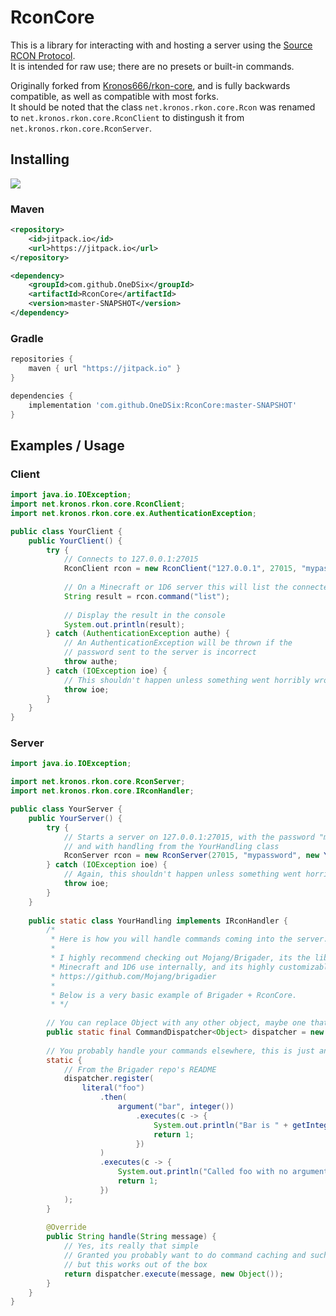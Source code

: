 # RconCore
This is a library for interacting with and hosting a server using the [Source RCON Protocol](https://developer.valvesoftware.com/wiki/Source_RCON_Protocol).\
It is intended for raw use; there are no presets or built-in commands.

Originally forked from [Kronos666/rkon-core](https://github.com/Kronos666/rkon-core), and is fully backwards compatible, as well as compatible with most forks.\
It should be noted that the class `net.kronos.rkon.core.Rcon` was renamed to `net.kronos.rkon.core.RconClient` to distingush it from `net.kronos.rkon.core.RconServer`.

## Installing
[![](https://jitpack.io/v/OneDSix/RconCore.svg)](https://jitpack.io/#OneDSix/RconCore)
### Maven
```xml
<repository>
    <id>jitpack.io</id>
    <url>https://jitpack.io</url>
</repository>

<dependency>
    <groupId>com.github.OneDSix</groupId>
    <artifactId>RconCore</artifactId>
    <version>master-SNAPSHOT</version>
</dependency>
```
### Gradle
```groovy
repositories {
    maven { url "https://jitpack.io" }
}

dependencies {
    implementation 'com.github.OneDSix:RconCore:master-SNAPSHOT'
}
```

## Examples / Usage

### Client

```java
import java.io.IOException;
import net.kronos.rkon.core.RconClient;
import net.kronos.rkon.core.ex.AuthenticationException;

public class YourClient {
    public YourClient() {
        try {
            // Connects to 127.0.0.1:27015
            RconClient rcon = new RconClient("127.0.0.1", 27015, "mypassword".getBytes());
            
            // On a Minecraft or 1D6 server this will list the connected players
            String result = rcon.command("list");
    
            // Display the result in the console
            System.out.println(result);
        } catch (AuthenticationException authe) {
            // An AuthenticationException will be thrown if the
            // password sent to the server is incorrect
            throw authe;
        } catch (IOException ioe) {
            // This shouldn't happen unless something went horribly wrong
            throw ioe;   
        }
    }
}
```

### Server

```java
import java.io.IOException;

import net.kronos.rkon.core.RconServer;
import net.kronos.rkon.core.IRconHandler;

public class YourServer {
    public YourServer() {
        try {
            // Starts a server on 127.0.0.1:27015, with the password "mypassword",
            // and with handling from the YourHandling class
            RconServer rcon = new RconServer(27015, "mypassword", new YourHandling());
        } catch (IOException ioe) {
            // Again, this shouldn't happen unless something went horribly wrong
            throw ioe;
        }
    }
    
    public static class YourHandling implements IRconHandler {
        /*
         * Here is how you will handle commands coming into the server.
         *
         * I highly recommend checking out Mojang/Brigader, its the library that both
         * Minecraft and 1D6 use internally, and its highly customizable.
         * https://github.com/Mojang/brigadier
         *
         * Below is a very basic example of Brigader + RconCore.
         * */
        
        // You can replace Object with any other object, maybe one that specifies this is coming from RCON?
        public static final CommandDispatcher<Object> dispatcher = new CommandDispatcher<>();
    
        // You probably handle your commands elsewhere, this is just an example
        static {
            // From the Brigader repo's README
            dispatcher.register(
                literal("foo")
                    .then(
                        argument("bar", integer())
                            .executes(c -> {
                                System.out.println("Bar is " + getInteger(c, "bar"));
                                return 1;
                            })
                    )
                    .executes(c -> {
                        System.out.println("Called foo with no arguments");
                        return 1;
                    })
            );
        }
        
        @Override
        public String handle(String message) {
            // Yes, its really that simple
            // Granted you probably want to do command caching and such,
            // but this works out of the box
            return dispatcher.execute(message, new Object());
        }
    }
}
```
